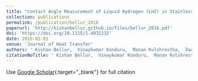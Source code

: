 ```yaml
---
title: "Contact Angle Measurement of Liquid Hydrogen (LH2) in Stainless Steel and Aluminum Cells"
collection: publications
permalink: /publication/bellur_2016
paperurl: 'http://kishanbellur.github.io/files/bellur_2016.pdf'
doi: 'https://doi.org/10.1115/1.4032232'
date: 2016-02-01
venue: 'Journal of Heat Transfer'
authors: ' Kishan Bellur,  Vinaykumar Konduru,  Manan Kulshrestha,  Daanish Tyrewala,  Ezequiel Medici,  Jeffrey Allen,  Chang Choi,  Daniel Hussey,  David Jacobson,  Juscelino Leao,  John McQuillen,  James Hermanson,  Arun Tamilarasan.'
citationNoTitle: ' Kishan Bellur,  Vinaykumar Konduru,  Manan Kulshrestha,  Daanish Tyrewala,  Ezequiel Medici,  Jeffrey Allen,  Chang Choi,  Daniel Hussey,  David Jacobson,  Juscelino Leao,  John McQuillen,  James Hermanson,  Arun Tamilarasan. <i>Journal of Heat Transfer</i>, 2016.'
---
```

Use [Google Scholar](https://scholar.google.com/scholar?q=Contact+Angle+Measurement+of+Liquid+Hydrogen+(LH2)+in+Stainless+Steel+and+Aluminum+Cells){:target="_blank"} for full citation
